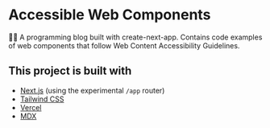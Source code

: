 # Accessible Web Components

🧑‍💻 A programming blog built with create-next-app. Contains code examples of web components that follow Web Content Accessibility Guidelines.


## This project is built with 

* [Next.js](https://nextjs.org) (using the experimental `/app` router)
* [Tailwind CSS](https://tailwindcss.com)
* [Vercel](https://vercel.com/)
* [MDX](https://mdxjs.com/)
